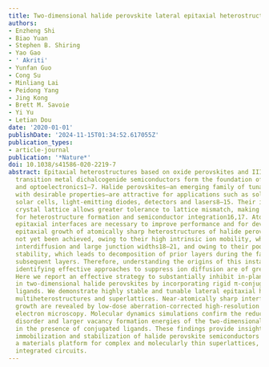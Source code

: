 ```yaml
---
title: Two-dimensional halide perovskite lateral epitaxial heterostructures
authors:
- Enzheng Shi
- Biao Yuan
- Stephen B. Shiring
- Yao Gao
- ' Akriti'
- Yunfan Guo
- Cong Su
- Minliang Lai
- Peidong Yang
- Jing Kong
- Brett M. Savoie
- Yi Yu
- Letian Dou
date: '2020-01-01'
publishDate: '2024-11-15T01:34:52.617055Z'
publication_types:
- article-journal
publication: '*Nature*'
doi: 10.1038/s41586-020-2219-7
abstract: Epitaxial heterostructures based on oxide perovskites and III–V, II–VI and
  transition metal dichalcogenide semiconductors form the foundation of modern electronics
  and optoelectronics1–7. Halide perovskites—an emerging family of tunable semiconductors
  with desirable properties—are attractive for applications such as solution-processed
  solar cells, light-emitting diodes, detectors and lasers8–15. Their inherently soft
  crystal lattice allows greater tolerance to lattice mismatch, making them promising
  for heterostructure formation and semiconductor integration16,17. Atomically sharp
  epitaxial interfaces are necessary to improve performance and for device miniaturization. However,
  epitaxial growth of atomically sharp heterostructures of halide perovskites has
  not yet been achieved, owing to their high intrinsic ion mobility, which leads to
  interdiffusion and large junction widths18–21, and owing to their poor chemical
  stability, which leads to decomposition of prior layers during the fabrication of
  subsequent layers. Therefore, understanding the origins of this instability and
  identifying effective approaches to suppress ion diffusion are of great importance22–26.
  Here we report an effective strategy to substantially inhibit in-plane ion diffusion
  in two-dimensional halide perovskites by incorporating rigid π-conjugated organic
  ligands. We demonstrate highly stable and tunable lateral epitaxial heterostructures,
  multiheterostructures and superlattices. Near-atomically sharp interfaces and epitaxial
  growth are revealed by low-dose aberration-corrected high-resolution transmission
  electron microscopy. Molecular dynamics simulations confirm the reduced heterostructure
  disorder and larger vacancy formation energies of the two-dimensional perovskites
  in the presence of conjugated ligands. These findings provide insights into the
  immobilization and stabilization of halide perovskite semiconductors and demonstrate
  a materials platform for complex and molecularly thin superlattices, devices and
  integrated circuits.
---
```

